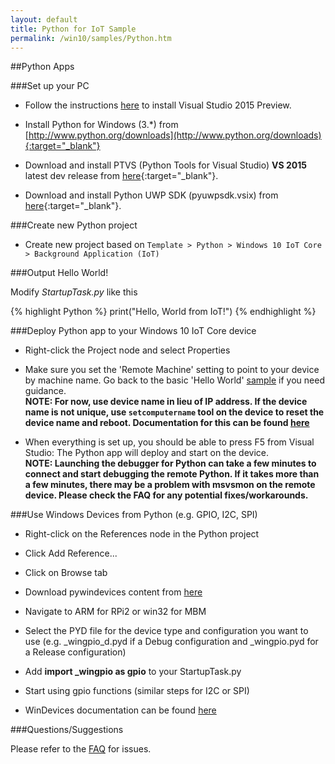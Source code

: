 ```yaml
---
layout: default
title: Python for IoT Sample
permalink: /win10/samples/Python.htm
---
```


##Python Apps

###Set up your PC

* Follow the instructions [here]({{site.baseurl}}/win10/SetupPC.htm) to install Visual Studio 2015 Preview.

* Install Python for Windows (3.*) from [http://www.python.org/downloads](http://www.python.org/downloads){:target="_blank"}

* Download and install PTVS (Python Tools for Visual Studio) **VS 2015** latest dev release from [here](https://github.com/microsoft/ptvs/releases){:target="_blank"}.

* Download and install Python UWP SDK (pyuwpsdk.vsix) from [here](https://github.com/ms-iot/python/releases/v1.0Alpha){:target="_blank"}.

###Create new Python project

* Create new project based on `Template > Python > Windows 10 IoT Core > Background Application (IoT)`

###Output Hello World!

Modify *StartupTask.py* like this

{% highlight Python %}
print("Hello, World from IoT!")
{% endhighlight %}

###Deploy Python app to your Windows 10 IoT Core device

* Right-click the Project node and select Properties

* Make sure you set the 'Remote Machine' setting to point to your device by machine name. Go back to the basic 'Hello World' [sample]({{site.baseurl}}/win10/samples/HelloWorld.htm) if you need guidance.
 <br />**NOTE: For now, use device name in lieu of IP address.  If the device name is not unique, use <code>setcomputername</code> tool on the device to reset the device name and reboot.  Documentation for this can be found [here]({{site.baseurl}}/win10/samples/Powershell.htm)**

* When everything is set up, you should be able to press F5 from Visual Studio: The Python app will deploy and start on the device.
 <br />**NOTE: Launching the debugger for Python can take a few minutes to connect and start debugging the remote Python.  If it takes more than a few minutes, there may be a problem with msvsmon on the remote device.  Please check the FAQ for any potential fixes/workarounds.**

###Use Windows Devices from Python (e.g. GPIO, I2C, SPI)

* Right-click on the References node in the Python project

* Click Add Reference...

* Click on Browse tab

* Download pywindevices content from [here](https://github.com/ms-iot/samples/tree/master/PyWinDevices)

* Navigate to ARM for RPi2 or win32 for MBM

* Select the PYD file for the device type and configuration you want to use (e.g. _wingpio_d.pyd if a Debug configuration and _wingpio.pyd for a Release configuration)

* Add **import _wingpio as gpio** to your StartupTask.py

* Start using gpio functions (similar steps for I2C or SPI)

* WinDevices documentation can be found [here](https://github.com/ms-iot/samples/tree/master/PyWinDevices/docs)

###Questions/Suggestions

Please refer to the [FAQ]({{site.baseurl}}/Faqs.htm) for issues.
